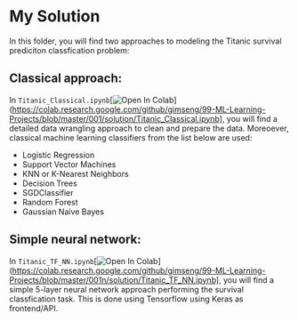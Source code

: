 # My Solution

In this folder, you will find two approaches to modeling the Titanic survival prediciton classfication problem:

## Classical approach: 

In `Titanic_Classical.ipynb`[![Open In Colab](https://colab.research.google.com/assets/colab-badge.svg)](https://colab.research.google.com/github/gimseng/99-ML-Learning-Projects/blob/master/001/solution/Titanic_Classical.ipynb], you will find a detailed data wrangling approach to clean and prepare the data. Moreoever, classical machine learning classifiers from the list below are used:

- Logistic Regression
- Support Vector Machines
- KNN or K-Nearest Neighbors
- Decision Trees
- SGDClassifier
- Random Forest
- Gaussian Naive Bayes


## Simple neural network:

In `Titanic_TF_NN.ipynb`[![Open In Colab](https://colab.research.google.com/assets/colab-badge.svg)](https://colab.research.google.com/github/gimseng/99-ML-Learning-Projects/blob/master/001n/solution/Titanic_TF_NN.ipynb], you will find a simple 5-layer neural network approach performing the survival classfication task. This is done using Tensorflow using Keras as frontend/API.
